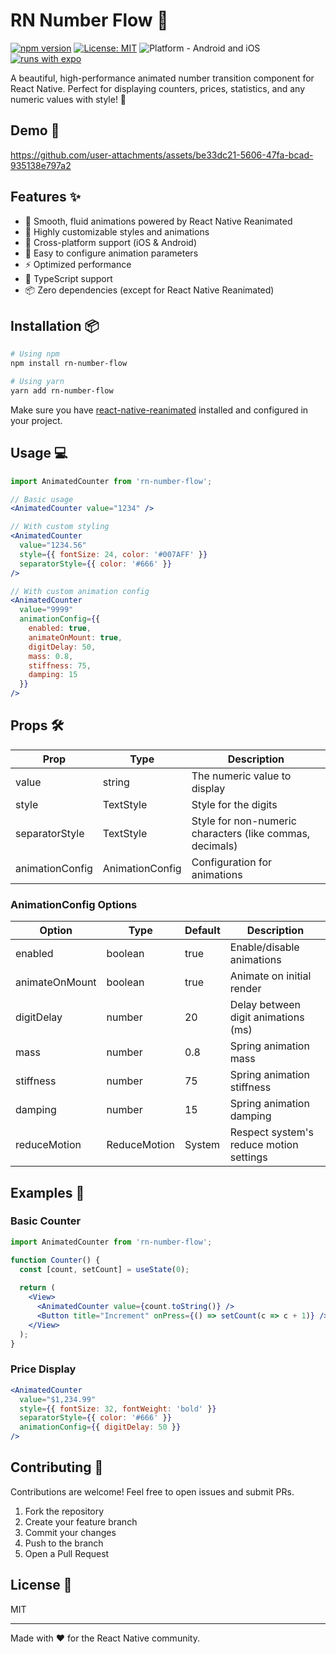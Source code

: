 # RN Number Flow 🔢

[![npm version](https://badge.fury.io/js/rn-number-flow.svg)](https://badge.fury.io/js/rn-number-flow)
[![License: MIT](https://img.shields.io/badge/License-MIT-yellow.svg)](https://opensource.org/licenses/MIT)
![Platform - Android and iOS](https://img.shields.io/badge/platform-Android%20%7C%20iOS-blue.svg)
[![runs with expo](https://img.shields.io/badge/Runs%20with%20Expo-4630EB.svg?style=flat-square&logo=EXPO&labelColor=f3f3f3&logoColor=000)](https://expo.dev/)

A beautiful, high-performance animated number transition component for React Native. Perfect for displaying counters, prices, statistics, and any numeric values with style! 💫

## Demo 🎥

<p align="center">
  
  https://github.com/user-attachments/assets/be33dc21-5606-47fa-bcad-935138e797a2
  
</p>

## Features ✨

- 🚀 Smooth, fluid animations powered by React Native Reanimated
- 🎨 Highly customizable styles and animations
- 📱 Cross-platform support (iOS & Android)
- 🔧 Easy to configure animation parameters
- ⚡️ Optimized performance
- 🎯 TypeScript support
- 📦 Zero dependencies (except for React Native Reanimated)

## Installation 📦

```bash
# Using npm
npm install rn-number-flow

# Using yarn
yarn add rn-number-flow
```

Make sure you have [react-native-reanimated](https://docs.swmansion.com/react-native-reanimated/) installed and configured in your project.

## Usage 💻

```jsx
import AnimatedCounter from 'rn-number-flow';

// Basic usage
<AnimatedCounter value="1234" />

// With custom styling
<AnimatedCounter
  value="1234.56"
  style={{ fontSize: 24, color: '#007AFF' }}
  separatorStyle={{ color: '#666' }}
/>

// With custom animation config
<AnimatedCounter
  value="9999"
  animationConfig={{
    enabled: true,
    animateOnMount: true,
    digitDelay: 50,
    mass: 0.8,
    stiffness: 75,
    damping: 15
  }}
/>
```

## Props 🛠️

| Prop | Type | Description |
|------|------|-------------|
| value | string | The numeric value to display |
| style | TextStyle | Style for the digits |
| separatorStyle | TextStyle | Style for non-numeric characters (like commas, decimals) |
| animationConfig | AnimationConfig | Configuration for animations |

### AnimationConfig Options

| Option | Type | Default | Description |
|--------|------|---------|-------------|
| enabled | boolean | true | Enable/disable animations |
| animateOnMount | boolean | true | Animate on initial render |
| digitDelay | number | 20 | Delay between digit animations (ms) |
| mass | number | 0.8 | Spring animation mass |
| stiffness | number | 75 | Spring animation stiffness |
| damping | number | 15 | Spring animation damping |
| reduceMotion | ReduceMotion | System | Respect system's reduce motion settings |

## Examples 🎯

### Basic Counter
```jsx
import AnimatedCounter from 'rn-number-flow';

function Counter() {
  const [count, setCount] = useState(0);
  
  return (
    <View>
      <AnimatedCounter value={count.toString()} />
      <Button title="Increment" onPress={() => setCount(c => c + 1)} />
    </View>
  );
}
```

### Price Display
```jsx
<AnimatedCounter
  value="$1,234.99"
  style={{ fontSize: 32, fontWeight: 'bold' }}
  separatorStyle={{ color: '#666' }}
  animationConfig={{ digitDelay: 50 }}
/>
```

## Contributing 🤝

Contributions are welcome! Feel free to open issues and submit PRs.

1. Fork the repository
2. Create your feature branch
3. Commit your changes
4. Push to the branch
5. Open a Pull Request

## License 📄

MIT 

---

Made with ❤️ for the React Native community.

